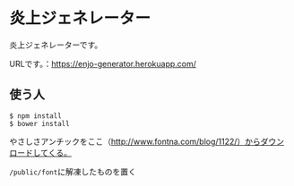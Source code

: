 # 炎上ジェネレーター
炎上ジェネレーターです。

URLです。：https://enjo-generator.herokuapp.com/

## 使う人
```shell
$ npm install
$ bower install
```

やさしさアンチックをここ（http://www.fontna.com/blog/1122/）からダウンロードしてくる。

`/public/font`に解凍したものを置く


